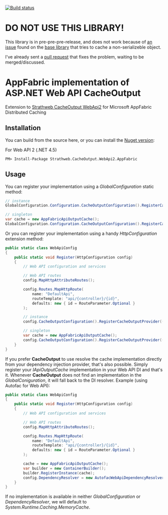 [![Build status](https://ci.appveyor.com/api/projects/status/r526dq5gpud5tb6y?svg=true)](https://ci.appveyor.com/project/micdenny/strathweb-cacheoutput-webapi2-appfabric)

# DO NOT USE THIS LIBRARY!

This library is in pre-pre-pre-release, and does not work because of [an issue](https://github.com/filipw/AspNetWebApi-OutputCache/issues/165) found on the [base library](https://github.com/filipw/AspNetWebApi-OutputCache) that tries to cache a non-serializeble object.

I've already sent a [pull request](https://github.com/filipw/AspNetWebApi-OutputCache/pull/166) that fixes the problem, waiting to be merged/discussed.

# AppFabric implementation of ASP.NET Web API CacheOutput

Extension to [Strathweb CacheOutput WebApi2](https://github.com/filipw/AspNetWebApi-OutputCache) for Microsoft AppFabric Distributed Caching

Installation
--------------------
You can build from the source here, or you can install the [Nuget version](https://www.nuget.org/packages/Strathweb.CacheOutput.WebApi2.AppFabric/):

For Web API 2 (.NET 4.5)
    
    PM> Install-Package Strathweb.CacheOutput.WebApi2.AppFabric
    
Usage
--------------------

You can register your implementation using a *GlobalConfiguration* static method:

```csharp
// instance
GlobalConfiguration.Configuration.CacheOutputConfiguration().RegisterCacheOutputProvider(() => new AppFabricApiOutputCache());

// singleton
var cache = new AppFabricApiOutputCache();
GlobalConfiguration.Configuration.CacheOutputConfiguration().RegisterCacheOutputProvider(() => cache);	
```

Or you can register your implementation using a handy *HttpConfiguration* extension method:

```csharp
public static class WebApiConfig
{
    public static void Register(HttpConfiguration config)
    {
        // Web API configuration and services

        // Web API routes
        config.MapHttpAttributeRoutes();

        config.Routes.MapHttpRoute(
            name: "DefaultApi",
            routeTemplate: "api/{controller}/{id}",
            defaults: new { id = RouteParameter.Optional }
        );

        // instance
        config.CacheOutputConfiguration().RegisterCacheOutputProvider(() => new AppFabricApiOutputCache());

        // singleton
        var cache = new AppFabricApiOutputCache();
        config.CacheOutputConfiguration().RegisterCacheOutputProvider(() => cache);
    }
}
```

If you prefer **CacheOutput** to use resolve the cache implementation directly from your dependency injection provider, that's also possible. Simply register your *IApiOutputCache* implementation in your Web API DI and that's it. Whenever **CacheOutput** does not find an implementation in the *GlobalConiguration*, it will fall back to the DI resolver. Example (using Autofac for Web API):

```csharp
public static class WebApiConfig
{
    public static void Register(HttpConfiguration config)
    {
        // Web API configuration and services

        // Web API routes
        config.MapHttpAttributeRoutes();

        config.Routes.MapHttpRoute(
            name: "DefaultApi",
            routeTemplate: "api/{controller}/{id}",
            defaults: new { id = RouteParameter.Optional }
        );

        cache = new AppFabricApiOutputCache();
        var builder = new ContainerBuilder();
        builder.RegisterInstance(cache);
        config.DependencyResolver = new AutofacWebApiDependencyResolver(builder.Build());
    }
}
```

If no implementation is available in neither *GlobalConfiguration* or *DependencyResolver*, we will default to *System.Runtime.Caching.MemoryCache*.
